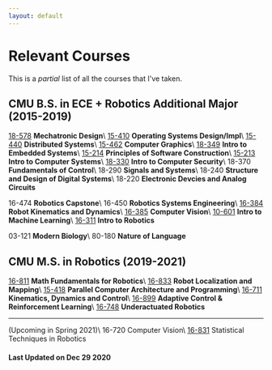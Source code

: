 ```yaml
---
layout: default
---
```


# Relevant Courses

This is a _partial_ list of all the courses that I've taken.

## CMU B.S. in ECE + Robotics Additional Major (2015-2019)

[18-578][18_578] **Mechatronic Design**\\
[15-410][15_410] **Operating Systems Design/Impl**\\
[15-440][15_440] **Distributed Systems**\\
[15-462][15_462] **Computer Graphics**\\
[18-349][18_349] **Intro to Embedded Systems**\\
[15-214][15_214] **Principles of Software Construction**\\
[15-213][15_213] **Intro to Computer Systems**\\
[18-330][18_330] **Intro to Computer Security**\\
18-370 **Fundamentals of Control**\\
18-290 **Signals and Systems**\\
18-240 **Structure and Design of Digital Systems**\\
18-220 **Electronic Devcies and Analog Circuits**

16-474 **Robotics Capstone**\\
16-450 **Robotics Systems Engineering**\\
[16-384][16_384] **Robot Kinematics and Dynamics**\\
[16-385][16_385] **Computer Vision**\\
[10-601][10_601] **Intro to Machine Learning**\\
[16-311][16_331] **Intro to Robotics**

03-121 **Modern Biology**\\
80-180 **Nature of Language**

## CMU M.S. in Robotics (2019-2021)

[16-811][16_811] **Math Fundamentals for Robotics**\\
[16-833][16_833] **Robot Localization and Mapping**\\
[15-418][15_418] **Parallel Computer Architecture and Programming**\\
[16-711][16_711] **Kinematics, Dynamics and Control**\\
[16-899][16_899] **Adaptive Control & Reinforcement Learning**\\
[16-748][16_748] **Underactuated Robotics**
* * *
(Upcoming in Spring 2021)\\
16-720 Computer Vision\\
[16-831][16_831] Statistical Techniques in Robotics


#### Last Updated on Dec 29 2020

[18_578]: https://sites.google.com/site/cmumechatronicdesign/
[15_410]: https://www.cs.cmu.edu/~410/
[15_440]: https://www.andrew.cmu.edu/course/15-440/
[15_462]: http://15462.courses.cs.cmu.edu/fall2018/
[18_349]: https://course.ece.cmu.edu/~ece349/
[15_214]: https://www.cs.cmu.edu/~charlie/courses/15-214/2016-fall/
[15_213]: https://www.cs.cmu.edu/afs/cs/academic/class/15213-f16/www/
[18_330]: https://www.andrew.cmu.edu/course/18-330/

[16_384]: https://sites.google.com/site/robotkinematicscmu/
[16_385]: https://www.cs.cmu.edu/~16385/s17/
[10_601]: https://www.cs.cmu.edu/~mgormley/courses/10601-s18/index.html
[16_331]: https://www.cs.cmu.edu/afs/cs.cmu.edu/academic/class/16311/www/current/

[16_811]: https://www.cs.cmu.edu/~me/811/
[16_833]: https://www.cs.cmu.edu/~kaess/
[16_711]: https://www.cs.cmu.edu/~hgeyer/Teaching_16-711.html
[15_418]: https://www.cs.cmu.edu/~418/
[16_899]: https://www.cs.cmu.edu/~cliu6/acrl.html
[16_748]: https://sites.google.com/site/cmuunderactuatedrobotics/home
[16_831]: https://sites.google.com/view/16-831-cmu/home
